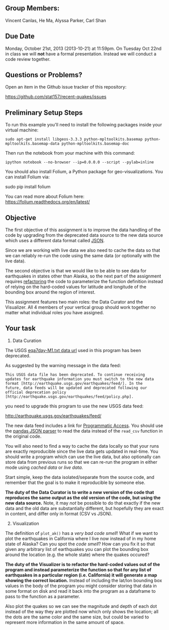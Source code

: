 Group Members:
--------------
Vincent Canlas, He Ma, Alyssa Parker, Carl Shan  

Due Date
--------
Monday, October 21st, 2013 (2013-10-21) at 11:59pm. On Tuesday Oct
22nd in class we will **not** have a formal presentation. Instead we
will conduct a code review together.

Questions or Problems?
----------------------
Open an item in the Github issue tracker of this repository:

https://github.com/stat157/recent-quakes/issues

Preliminary Setup Steps
-----------------------
To run this example you'll need to install the following packages
inside your virtual machine:

    sudo apt-get install libgeos-3.3.3 python-mpltoolkits.basemap python-mpltoolkits.basemap-data python-mpltoolkits.basemap-doc

Then run the notebook from your machine with this command:

    ipython notebook --no-browser --ip=0.0.0.0 --script --pylab=inline

You should also install Folium, a Python package for geo-visualizations. You can install Folium via:

   sudo pip install folium

You can read more about Folium here: https://folium.readthedocs.org/en/latest/

Objective
---------

The first objective of this assignment is to improve the data handling
of the code by upgrading from the deprecated data source to the new
data source which uses a different data format called
[JSON](http://en.wikipedia.org/wiki/JSON).

Since we are working with live data we also need to cache the data so
that we can reliably re-run the code using the same data (or
optionally with the live data).

The second objective is that we would like to be able to see data for
earthquakes in states other than Alaska, so the next part of the
assignment requires
[refactoring](http://en.wikipedia.org/wiki/Code_refactoring) the code
to parameterize the function definition instead of relying on the
hard-coded values for latitude and longitude of the bounding box
around the region of interest.

This assignment features two main roles: the Data Curator and the
Visualizer. All 4 members of your vertical group should work together
no matter what individual roles you have assigned.

Your task
---------

1) Data Curation

The USGS [eqa7day-M1.txt data
url](http://earthquake.usgs.gov/earthquakes/catalogs/eqs7day-M1.txt)
used in this program has been deprecated.

As suggested by the warning message in the data feed:

    This USGS data file has been deprecated. To continue receiving
    updates for earthquake information you must switch to the new data
    format [http://earthquake.usgs.gov/earthquakes/feed/]. In the
    future, data feeds will be updated and deprecated following our
    official deprecation policy
    [http://earthquake.usgs.gov/earthquakes/feed/policy.php].

you need to upgrade this program to use the new USGS data feed:

http://earthquake.usgs.gov/earthquakes/feed/

The new data feed includes a link for [Programmatic
Access](http://earthquake.usgs.gov/earthquakes/feed/v1.0/geojson.php).
You should use the [pandas JSON
parser](http://pandas.pydata.org/pandas-docs/dev/io.html) to read the
data instead of the `read_csv` function in the original code.

You will also need to find a way to cache the data locally so that
your runs are exactly reproducible since the live data gets updated in
real-time. You should write a program which can use the live data, but
also optionally can store data from previous runs so that we can
re-run the program in either mode using *cached data* or *live data*.

Start simple, keep the data isolated/separate from the source code,
and remember that the goal is to make it reproducible by someone else.

**The duty of the Data Curator is to write a new version of the code
that reproduces the same output as the old version of the code, but
using the new data source.** Note, it may *not* be possible to do that
exactly if the new data and the old data are substantially different,
but hopefully they are exact in content, and differ only in format
(CSV vs JSON).

2) Visualization

The definition of `plot_ak()` has a *very bad code smell*! What if we
want to plot the earthquakes in California where I live now instead of
in my home state of Alaska? Can you spot the *code smell*? How can you
fix it so that given any arbitrary list of earthquakes you can plot
the bounding box around the location (e.g. the whole state) where the
quakes occured?

**The duty of the Visualizer is to refactor the hard-coded values out
of the program and instead parameterize the function so that for any
list of earthquakes in a particular region (i.e. California) it will
generate a map showing the correct location.** Instead of including
the lat/lon bounding box values in the body of the program you might
consider storing that data in some format on disk and read it back
into the program as a dataframe to pass to the function as a
parameter.

Also plot the quakes so we can see the magnitude and depth of each dot
instead of the way they are plotted now which only shows the location;
all the dots are the same color and the same size, but could be varied
to represent more information in the same amount of space.
